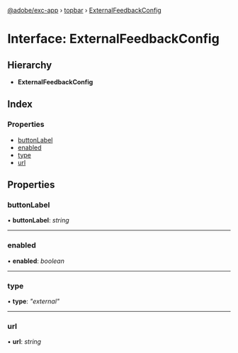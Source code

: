 [@adobe/exc-app](../README.md) › [topbar](../modules/topbar.md) › [ExternalFeedbackConfig](topbar.externalfeedbackconfig.md)

# Interface: ExternalFeedbackConfig

## Hierarchy

* **ExternalFeedbackConfig**

## Index

### Properties

* [buttonLabel](topbar.externalfeedbackconfig.md#buttonlabel)
* [enabled](topbar.externalfeedbackconfig.md#enabled)
* [type](topbar.externalfeedbackconfig.md#type)
* [url](topbar.externalfeedbackconfig.md#url)

## Properties

###  buttonLabel

• **buttonLabel**: *string*

___

###  enabled

• **enabled**: *boolean*

___

###  type

• **type**: *"external"*

___

###  url

• **url**: *string*
